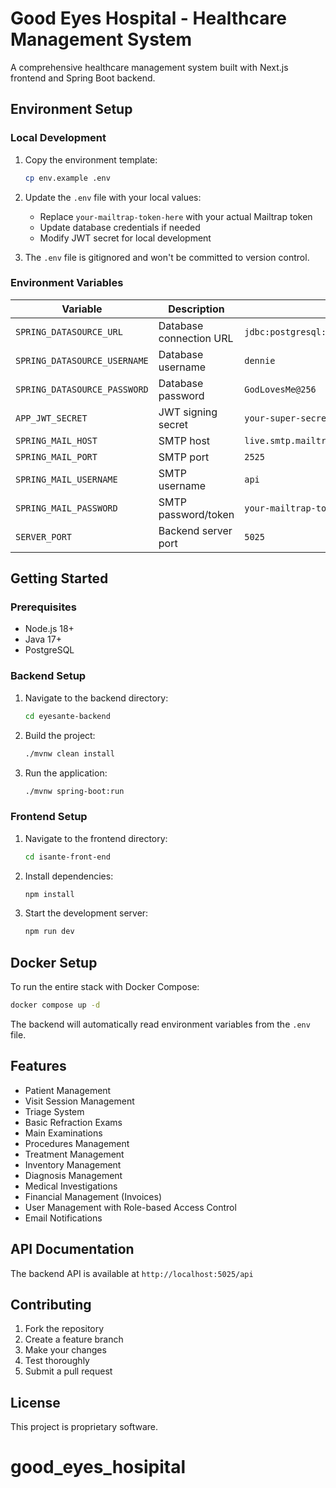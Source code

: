 # Good Eyes Hospital - Healthcare Management System

A comprehensive healthcare management system built with Next.js frontend and Spring Boot backend.

## Environment Setup

### Local Development

1. Copy the environment template:
   ```bash
   cp env.example .env
   ```

2. Update the `.env` file with your local values:
   - Replace `your-mailtrap-token-here` with your actual Mailtrap token
   - Update database credentials if needed
   - Modify JWT secret for local development

3. The `.env` file is gitignored and won't be committed to version control.

### Environment Variables

| Variable | Description | Default |
|----------|-------------|---------|
| `SPRING_DATASOURCE_URL` | Database connection URL | `jdbc:postgresql://161.35.46.156:5432/eye_sante_production` |
| `SPRING_DATASOURCE_USERNAME` | Database username | `dennie` |
| `SPRING_DATASOURCE_PASSWORD` | Database password | `GodLovesMe@256` |
| `APP_JWT_SECRET` | JWT signing secret | `your-super-secret-jwt-key...` |
| `SPRING_MAIL_HOST` | SMTP host | `live.smtp.mailtrap.io` |
| `SPRING_MAIL_PORT` | SMTP port | `2525` |
| `SPRING_MAIL_USERNAME` | SMTP username | `api` |
| `SPRING_MAIL_PASSWORD` | SMTP password/token | `your-mailtrap-token-here` |
| `SERVER_PORT` | Backend server port | `5025` |

## Getting Started

### Prerequisites

- Node.js 18+
- Java 17+
- PostgreSQL

### Backend Setup

1. Navigate to the backend directory:
   ```bash
   cd eyesante-backend
   ```

2. Build the project:
   ```bash
   ./mvnw clean install
   ```

3. Run the application:
   ```bash
   ./mvnw spring-boot:run
   ```

### Frontend Setup

1. Navigate to the frontend directory:
   ```bash
   cd isante-front-end
   ```

2. Install dependencies:
   ```bash
   npm install
   ```

3. Start the development server:
   ```bash
   npm run dev
   ```

## Docker Setup

To run the entire stack with Docker Compose:

```bash
docker compose up -d
```

The backend will automatically read environment variables from the `.env` file.

## Features

- Patient Management
- Visit Session Management
- Triage System
- Basic Refraction Exams
- Main Examinations
- Procedures Management
- Treatment Management
- Inventory Management
- Diagnosis Management
- Medical Investigations
- Financial Management (Invoices)
- User Management with Role-based Access Control
- Email Notifications

## API Documentation

The backend API is available at `http://localhost:5025/api`

## Contributing

1. Fork the repository
2. Create a feature branch
3. Make your changes
4. Test thoroughly
5. Submit a pull request

## License

This project is proprietary software.
# good_eyes_hosipital
